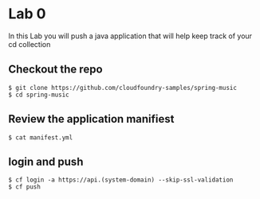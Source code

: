 # Lab 0

In this Lab you will push a java application that will help keep track of your cd collection

## Checkout the repo 

```
$ git clone https://github.com/cloudfoundry-samples/spring-music
$ cd spring-music
```
## Review the application manifiest 

```
$ cat manifest.yml
```

## login and push
```
$ cf login -a https://api.(system-domain) --skip-ssl-validation
$ cf push
```
